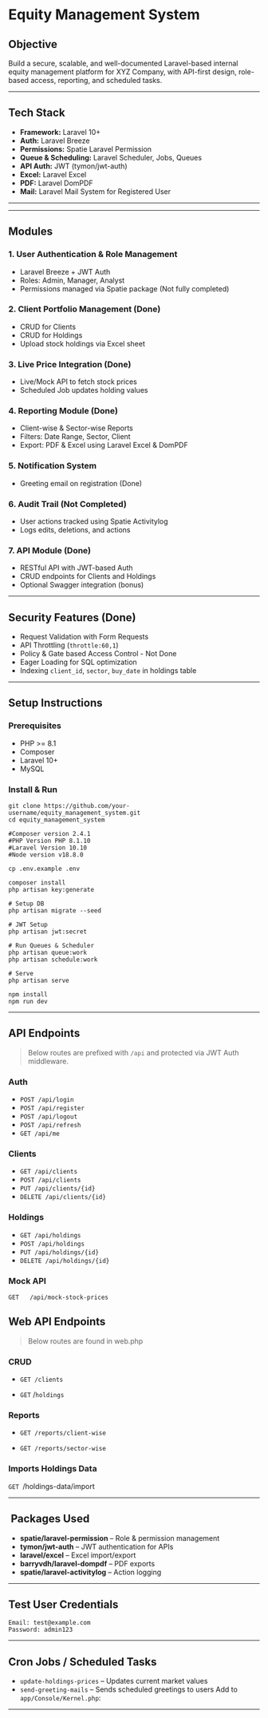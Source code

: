 # Equity Management System

## Objective

Build a secure, scalable, and well-documented Laravel-based internal equity management platform for XYZ Company, with API-first design, role-based access, reporting, and scheduled tasks.

---

## Tech Stack

* **Framework:** Laravel 10+
* **Auth:** Laravel Breeze
* **Permissions:** Spatie Laravel Permission
* **Queue & Scheduling:** Laravel Scheduler, Jobs, Queues
* **API Auth:** JWT (tymon/jwt-auth)
* **Excel:** Laravel Excel
* **PDF:** Laravel DomPDF
* **Mail:** Laravel Mail System for Registered User

---

---

## Modules

### 1. User Authentication & Role Management

* Laravel Breeze + JWT Auth
* Roles: Admin, Manager, Analyst
* Permissions managed via Spatie package (Not fully completed)

### 2. Client Portfolio Management (Done)

* CRUD for Clients
* CRUD for Holdings
* Upload stock holdings via Excel sheet

### 3. Live Price Integration (Done)

* Live/Mock API to fetch stock prices
* Scheduled Job updates holding values

### 4. Reporting Module (Done)

* Client-wise & Sector-wise Reports
* Filters: Date Range, Sector, Client
* Export: PDF & Excel using Laravel Excel & DomPDF

### 5. Notification System 

* Greeting email on registration (Done)

### 6. Audit Trail (Not Completed)

* User actions tracked using Spatie Activitylog
* Logs edits, deletions, and actions

### 7. API Module (Done)

* RESTful API with JWT-based Auth
* CRUD endpoints for Clients and Holdings
* Optional Swagger integration (bonus)

---

## Security Features (Done)

* Request Validation with Form Requests
* API Throttling (`throttle:60,1`)
* Policy & Gate based Access Control - Not Done
* Eager Loading for SQL optimization
* Indexing `client_id`, `sector`, `buy_date` in holdings table

---

## Setup Instructions

### Prerequisites

* PHP >= 8.1
* Composer
* Laravel 10+
* MySQL

### Install & Run

```
git clone https://github.com/your-username/equity_management_system.git
cd equity_management_system

#Composer version 2.4.1
#PHP Version PHP 8.1.10
#Laravel Version 10.10
#Node version v18.8.0

cp .env.example .env

composer install
php artisan key:generate

# Setup DB
php artisan migrate --seed

# JWT Setup
php artisan jwt:secret

# Run Queues & Scheduler
php artisan queue:work
php artisan schedule:work

# Serve
php artisan serve

npm install 
npm run dev

```

---

## API Endpoints

> Below routes are prefixed with `/api` and protected via JWT Auth middleware.

### Auth

* `POST /api/login`
* `POST /api/register`
* `POST /api/logout`
* `POST /api/refresh`
* `GET /api/me`

### Clients

* `GET /api/clients`
* `POST /api/clients`
* `PUT /api/clients/{id}`
* `DELETE /api/clients/{id}`

### Holdings

* `GET /api/holdings`
* `POST /api/holdings`
* `PUT /api/holdings/{id}`
* `DELETE /api/holdings/{id}`

### Mock API

```
GET   /api/mock-stock-prices
```

##  Web API Endpoints

> Below routes are found in web.php

### CRUD

* `GET /clients`

* `GET` /`holdings`

### Reports

* `GET /reports/client-wise`

* `GET /reports/sector-wise`

### Imports Holdings Data

`GET `/holdings-data/import

---

##  Packages Used

* **spatie/laravel-permission** – Role & permission management
* **tymon/jwt-auth** – JWT authentication for APIs
* **laravel/excel** – Excel import/export
* **barryvdh/laravel-dompdf** – PDF exports
* **spatie/laravel-activitylog** – Action logging

---

## Test User Credentials

```
Email: test@example.com
Password: admin123
```

---

## Cron Jobs / Scheduled Tasks

* `update-holdings-prices` – Updates current market values
* `send-greeting-mails` – Sends scheduled greetings to users
  Add to `app/Console/Kernel.php`:

---
